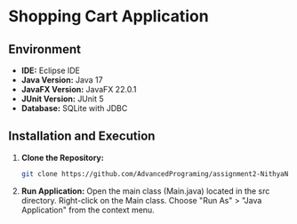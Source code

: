 # Shopping Cart Application

## Environment
- **IDE:** Eclipse IDE
- **Java Version:** Java 17
- **JavaFX Version:** JavaFX 22.0.1
- **JUnit Version:** JUnit 5
- **Database:** SQLite with JDBC

## Installation and Execution

1. **Clone the Repository:**
   ```bash
   git clone https://github.com/AdvancedPrograming/assignment2-NithyaNN3.git
2. **Run Application:**
	Open the main class (Main.java) located in the src directory.
	Right-click on the Main class.
	Choose "Run As" > "Java Application" from the context menu.